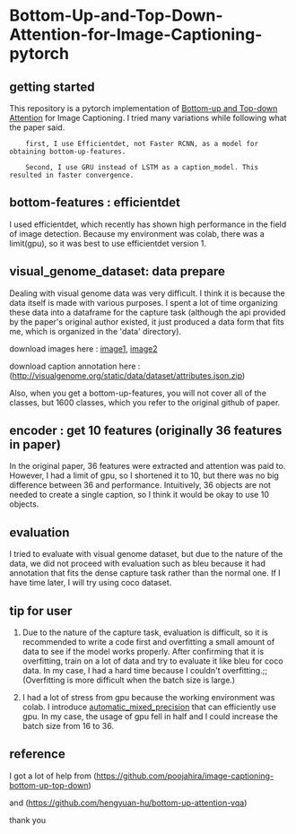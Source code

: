 # Bottom-Up-and-Top-Down-Attention-for-Image-Captioning-pytorch



## getting started
This repository is a pytorch implementation of [Bottom-up and Top-down Attention](https://arxiv.org/pdf/1707.07998v3.pdf) for Image Captioning.
I tried many variations while following what the paper said.

        first, I use Efficientdet, not Faster RCNN, as a model for obtaining bottom-up-features.
        
        Second, I use GRU instead of LSTM as a caption_model. This resulted in faster convergence.
        







## bottom-features : efficientdet
I used efficientdet, which recently has shown high performance in the field of image detection.
Because my environment was colab, there was a limit(gpu), so it was best to use efficientdet version 1.









## visual_genome_dataset: data prepare
Dealing with visual genome data was very difficult. I think it is because the data itself is made with various purposes. I spent a lot of time organizing these data into a dataframe for the capture task (although the api provided by the paper's original author existed, it just produced a data form that fits me, which is organized in the 'data' directory).

 download images here : [image1](https://cs.stanford.edu/people/rak248/VG_100K_2/images.zip), [image2](https://cs.stanford.edu/people/rak248/VG_100K_2/images2.zip)


 download  caption annotation here : (http://visualgenome.org/static/data/dataset/attributes.json.zip)


Also, when you get a bottom-up-features, you will not cover all of the classes, but 1600 classes, which you refer to the original github of paper.











## encoder : get 10 features (originally 36 features in paper)
In the original paper, 36 features were extracted and attention was paid to. However, I had a limit of gpu, so I shortened it to 10, but there was no big difference between 36 and performance. Intuitively, 36 objects are not needed to create a single caption, so I think it would be okay to use 10 objects.






## evaluation
I tried to evaluate with visual genome dataset, but due to the nature of the data, we did not proceed with evaluation such as bleu because it had annotation that fits the dense capture task rather than the normal one. If I have time later, I will try using coco dataset.




## tip for user
1. Due to the nature of the capture task, evaluation is difficult, so it is recommended to write a code first and overfitting a small amount of data to see if the model works properly. After confirming that it is overfitting, train on a lot of data and try to evaluate it like bleu for coco data.
In my case, I had a hard time because I couldn't overfitting.;;
(Overfitting is more difficult when the batch size is large.)


2. I had a lot of stress from gpu because the working environment was colab. I introduce [automatic_mixed_precision](https://arxiv.org/abs/1710.03740) that can efficiently use gpu.
In my case, the usage of gpu fell in half and I could increase the batch size from 16 to 36.




## reference

I got a lot of help from (https://github.com/poojahira/image-captioning-bottom-up-top-down)

and (https://github.com/hengyuan-hu/bottom-up-attention-vqa) 

thank you



